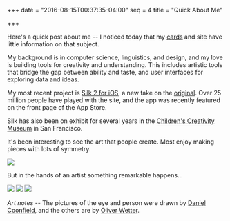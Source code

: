 +++
date = "2016-08-15T00:37:35-04:00"
seq = 4
title = "Quick About Me"

+++

Here's a quick post about me -- I noticed today that my [cards](http://yuri.is/cardcrafting) and site have little information on that subject.

My background is in computer science, linguistics, and design, and my love is building tools for creativity and understanding. This includes artistic tools that bridge the gap between ability and taste, and user interfaces for exploring data and ideas.

My most recent project is [Silk 2 for iOS](https://itunes.apple.com/us/app/silk-2-interactive-generative/id1050339928?mt=8), a new take on the [original](http://weavesilk.com). Over 25 million people have played with the site, and the app was recently featured on the front page of the App Store. 

Silk has also been on exhibit for several years in the [Children's Creativity Museum](http://creativity.org) in San Francisco.

It's been interesting to see the art that people create. Most enjoy making pieces with lots of symmetry.

<img src='{{< relpath "0x0ss-5.jpg" >}}' srcset='{{< relpath "0x0ss-5.jpg" >}} 1000w, {{< relpath "2x/0x0ss-5.jpg" >}} 2000w'  />

But in the hands of an artist something remarkable happens...

<img src='{{< relpath "1.jpg" >}}' srcset='{{< relpath "1.jpg" >}} 1000w, {{< relpath "2x/1.jpg" >}} 2000w'  />

<img src='{{< relpath "2.jpg" >}}' srcset='{{< relpath "2.jpg" >}} 1000w, {{< relpath "2x/2.jpg" >}} 2000w'  />

<img src='{{< relpath "Angelic%20creature-oliver-wetter.jpg" >}}' srcset='{{< relpath "Angelic%20creature-oliver-wetter.jpg" >}} 1000w, {{< relpath "2x/Angelic%20creature-oliver-wetter.jpg" >}} 2000w'  />

_Art notes --_ The pictures of the eye and person were drawn by [Daniel Coonfield](https://www.linkedin.com/in/daniel-coonfield-77624937), and the others are by [Oliver Wetter](http://www.fantasio.info/).
